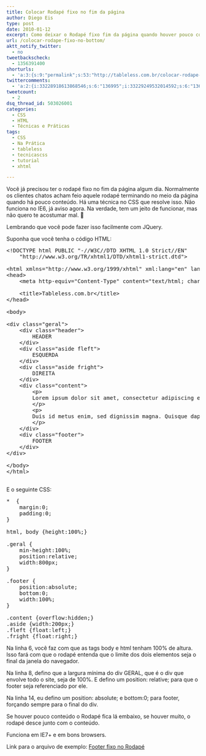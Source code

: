 ```yaml
---
title: Colocar Rodapé fixo no fim da página
author: Diego Eis
type: post
date: 2010-01-12
excerpt: Como deixar o Rodapé fixo fim da página quando houver pouco conteúdo.
url: /colocar-rodape-fixo-no-bottom/
aktt_notify_twitter:
  - no
tweetbackscheck:
  - 1356391400
shorturls:
  - 'a:3:{s:9:"permalink";s:53:"http://tableless.com.br/colocar-rodape-fixo-no-bottom";s:7:"tinyurl";s:26:"http://tinyurl.com/42ny4bw";s:4:"isgd";s:19:"http://is.gd/pYGzBz";}'
twittercomments:
  - 'a:2:{i:33228918613868546;s:6:"136995";i:33229249532014592;s:6:"136996";}'
tweetcount:
  - 2
dsq_thread_id: 503026001
categories:
  - CSS
  - HTML
  - Técnicas e Práticas
tags:
  - CSS
  - Na Prática
  - tableless
  - tecnicascss
  - tutorial
  - xhtml

---
```

Você já precisou ter o rodapé fixo no fim da página algum dia. Normalmente os clientes chatos acham feio aquele rodapé terminando no meio da página quando há pouco conteúdo. Há uma técnica no CSS que resolve isso. Não funciona no IE6, já aviso agora. Na verdade, tem um jeito de funcionar, mas não quero te acostumar mal. 🙂

Lembrando que você pode fazer isso facilmente com JQuery. 

Suponha que você tenha o código HTML:

<pre class="lang-html">&lt;!DOCTYPE html PUBLIC "-//W3C//DTD XHTML 1.0 Strict//EN"
	"http://www.w3.org/TR/xhtml1/DTD/xhtml1-strict.dtd"&gt;

&lt;html xmlns="http://www.w3.org/1999/xhtml" xml:lang="en" lang="en"&gt;
&lt;head&gt;
	&lt;meta http-equiv="Content-Type" content="text/html; charset=utf-8"/&gt;

	&lt;title&gt;Tableless.com.br&lt;/title&gt;
&lt;/head&gt;

&lt;body&gt;
	
&lt;div class="geral"&gt;
	&lt;div class="header"&gt;
		HEADER
	&lt;/div&gt;
	&lt;div class="aside fleft"&gt;
		ESQUERDA
	&lt;/div&gt;
	&lt;div class="aside fright"&gt;
		DIREITA
	&lt;/div&gt;
	&lt;div class="content"&gt;
		&lt;p&gt;
		Lorem ipsum dolor sit amet, consectetur adipiscing elit. Proin augue erat, ullamcorper pulvinar malesuada ultricies, mollis non magna. Curabitur quis nisi ut ligula ultricies gravida. Suspendisse elit justo, vulputate in facilisis sed, tristique id nisi. Maecenas risus quam, suscipit eu vehicula ut, ultricies in neque. Donec gravida tristique turpis ut interdum. Donec lacinia nisi id enim lacinia sit amet facilisis est ullamcorper. Curabitur ipsum libero, sollicitudin nec rhoncus quis, congue non ipsum. Etiam at eros dolor. Mauris non erat vitae leo faucibus fermentum. In consectetur, diam eget faucibus dignissim, urna justo pretium dui, nec eleifend neque velit vitae odio. Nam et tristique turpis. In dictum commodo sem ut dignissim. In convallis quam non tortor posuere sed ornare nulla pulvinar. Suspendisse placerat turpis in tortor rutrum nec mollis nulla posuere. Integer tellus est, rhoncus ut sagittis eget, mattis a velit. Vestibulum ante ipsum primis in faucibus orci luctus et ultrices posuere cubilia Curae; Quisque gravida posuere orci nec ornare. Donec elit nulla, aliquam eget cursus a, commodo sed odio.
		&lt;/p&gt;
		&lt;p&gt;
		Duis id metus enim, sed dignissim magna. Quisque dapibus pulvinar diam eget adipiscing. Ut aliquet ipsum quis lorem elementum lacinia. Vestibulum feugiat ultrices orci, vel sollicitudin nibh rutrum eu. In gravida tincidunt ornare. Aenean vestibulum leo eu orci egestas semper. Proin euismod dapibus tempor. Class aptent taciti sociosqu ad litora torquent per conubia nostra, per inceptos himenaeos. Suspendisse rutrum purus eget lectus ultricies a consectetur ante laoreet. Phasellus ullamcorper gravida risus vitae convallis. Curabitur ante lorem, faucibus in tincidunt quis, ullamcorper at lectus. Fusce fermentum blandit varius. Donec a quam id massa bibendum commodo sit amet vel felis. Sed magna nibh, convallis nec dignissim non, vestibulum adipiscing ipsum. Mauris cursus fringilla tortor eu feugiat. Vivamus vestibulum dapibus justo, porttitor luctus nisi posuere at. Nunc mi elit, suscipit id venenatis at, suscipit nec purus. Donec malesuada fringilla tempor. Pellentesque vehicula diam a magna commodo sagittis. Nulla facilisi. 
		&lt;/p&gt;
	&lt;/div&gt;
	&lt;div class="footer"&gt;
		FOOTER
	&lt;/div&gt;
&lt;/div&gt;

&lt;/body&gt;
&lt;/html&gt;

</pre>

E o seguinte CSS:

<pre class="lang-css">*  {
	margin:0;
	padding:0;
}

html, body {height:100%;}

.geral {
	min-height:100%;
	position:relative;
	width:800px;
}

.footer {
	position:absolute;
	bottom:0;
	width:100%;
}

.content {overflow:hidden;}
.aside {width:200px;}
.fleft {float:left;}
.fright {float:right;}
</pre>

Na linha 6, você faz com que as tags body e html tenham 100% de altura. Isso fará com que o rodapé entenda que o limite dos dois elementos seja o final da janela do navegador.

Na linha 8, defino que a largura mínima do div GERAL, que é o div que envolve todo o site, seja de 100%. E defino um position: relative; para que o footer seja referenciado por ele.

Na linha 14, eu defino um position: absolute; e bottom:0; para footer, forçando sempre para o final do div.
  
Se houver pouco conteúdo o Rodapé fica lá embaixo, se houver muito, o rodapé desce junto com o conteúdo.

Funciona em IE7+ e em bons browsers.

Link para o arquivo de exemplo: [Footer fixo no Rodapé][1]

 [1]: http://tableless.com.br/uploads/2010/01/footer.html